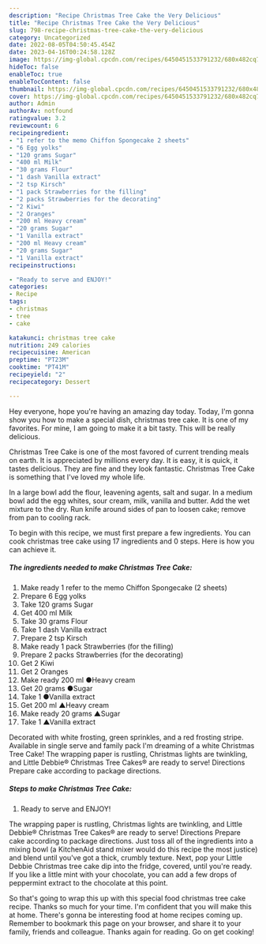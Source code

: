 ```yaml
---
description: "Recipe Christmas Tree Cake the Very Delicious"
title: "Recipe Christmas Tree Cake the Very Delicious"
slug: 798-recipe-christmas-tree-cake-the-very-delicious
category: Uncategorized
date: 2022-08-05T04:50:45.454Z
date: 2023-04-16T00:24:58.128Z
image: https://img-global.cpcdn.com/recipes/6450451533791232/680x482cq70/christmas-tree-cake-recipe-main-photo.jpg
hideToc: false
enableToc: true
enableTocContent: false
thumbnail: https://img-global.cpcdn.com/recipes/6450451533791232/680x482cq70/christmas-tree-cake-recipe-main-photo.jpg
cover: https://img-global.cpcdn.com/recipes/6450451533791232/680x482cq70/christmas-tree-cake-recipe-main-photo.jpg
author: Admin
authorAv: notfound
ratingvalue: 3.2
reviewcount: 6
recipeingredient:
- "1 refer to the memo Chiffon Spongecake 2 sheets"
- "6 Egg yolks"
- "120 grams Sugar"
- "400 ml Milk"
- "30 grams Flour"
- "1 dash Vanilla extract"
- "2 tsp Kirsch"
- "1 pack Strawberries for the filling"
- "2 packs Strawberries for the decorating"
- "2 Kiwi"
- "2 Oranges"
- "200 ml Heavy cream"
- "20 grams Sugar"
- "1 Vanilla extract"
- "200 ml Heavy cream"
- "20 grams Sugar"
- "1 Vanilla extract"
recipeinstructions:

- "Ready to serve and ENJOY!"
categories:
- Recipe
tags:
- christmas
- tree
- cake

katakunci: christmas tree cake 
nutrition: 249 calories
recipecuisine: American
preptime: "PT23M"
cooktime: "PT41M"
recipeyield: "2"
recipecategory: Dessert

---
```



Hey everyone, hope you're having an amazing day today. Today, I'm gonna show you how to make a special dish, christmas tree cake. It is one of my favorites. For mine, I am going to make it a bit tasty. This will be really delicious.

Christmas Tree Cake is one of the most favored of current trending meals on earth. It is appreciated by millions every day. It is easy, it is quick, it tastes delicious. They are fine and they look fantastic. Christmas Tree Cake is something that I've loved my whole life.

In a large bowl add the flour, leavening agents, salt and sugar. In a medium bowl add the egg whites, sour cream, milk, vanilla and butter. Add the wet mixture to the dry. Run knife around sides of pan to loosen cake; remove from pan to cooling rack.


To begin with this recipe, we must first prepare a few ingredients. You can cook christmas tree cake using 17 ingredients and 0 steps. Here is how you can achieve it.

<!--inarticleads1-->

##### The ingredients needed to make Christmas Tree Cake:

1. Make ready 1 refer to the memo Chiffon Spongecake (2 sheets)
1. Prepare 6 Egg yolks
1. Take 120 grams Sugar
1. Get 400 ml Milk
1. Take 30 grams Flour
1. Take 1 dash Vanilla extract
1. Prepare 2 tsp Kirsch
1. Make ready 1 pack Strawberries (for the filling)
1. Prepare 2 packs Strawberries (for the decorating)
1. Get 2 Kiwi
1. Get 2 Oranges
1. Make ready 200 ml ●Heavy cream
1. Get 20 grams ●Sugar
1. Take 1 ●Vanilla extract
1. Get 200 ml ▲Heavy cream
1. Make ready 20 grams ▲Sugar
1. Take 1 ▲Vanilla extract


Decorated with white frosting, green sprinkles, and a red frosting stripe. Available in single serve and family pack I&#39;m dreaming of a white Christmas Tree Cake! The wrapping paper is rustling, Christmas lights are twinkling, and Little Debbie® Christmas Tree Cakes® are ready to serve! Directions Prepare cake according to package directions. 

<!--inarticleads2-->

##### Steps to make Christmas Tree Cake:


1. Ready to serve and ENJOY!

The wrapping paper is rustling, Christmas lights are twinkling, and Little Debbie® Christmas Tree Cakes® are ready to serve! Directions Prepare cake according to package directions. Just toss all of the ingredients into a mixing bowl (a KitchenAid stand mixer would do this recipe the most justice) and blend until you&#39;ve got a thick, crumbly texture. Next, pop your Little Debbie Christmas tree cake dip into the fridge, covered, until you&#39;re ready. If you like a little mint with your chocolate, you can add a few drops of peppermint extract to the chocolate at this point. 

So that's going to wrap this up with this special food christmas tree cake recipe. Thanks so much for your time. I'm confident that you will make this at home. There's gonna be interesting food at home recipes coming up. Remember to bookmark this page on your browser, and share it to your family, friends and colleague. Thanks again for reading. Go on get cooking!
